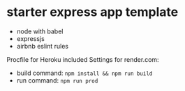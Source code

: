 # starter express app template

* node with babel
* expressjs
* airbnb eslint rules

Procfile for Heroku included
Settings for render.com:
* build command:  `npm install && npm run build`
* run command:  `npm run prod`